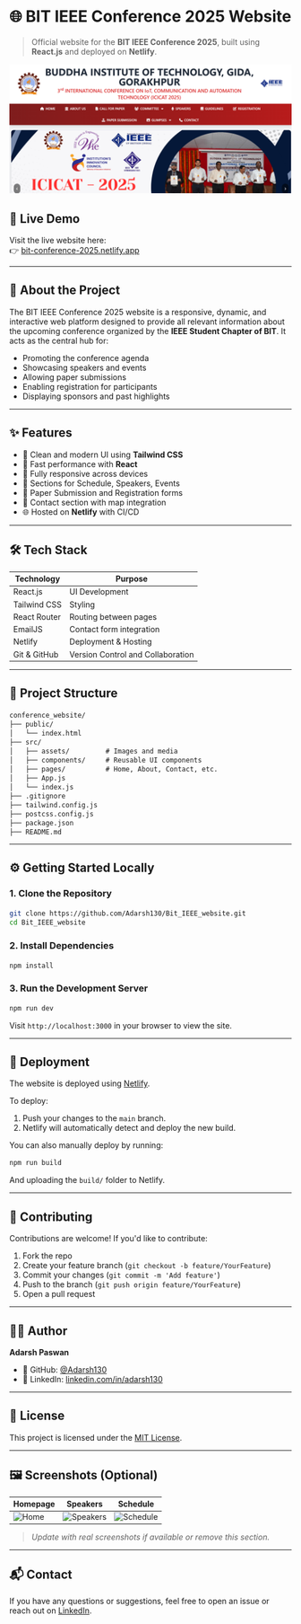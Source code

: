 # 🌐 BIT IEEE Conference 2025 Website

> Official website for the **BIT IEEE Conference 2025**, built using **React.js** and deployed on **Netlify**.

![BIT IEEE Conference](preview.png)

## 🔗 Live Demo

Visit the live website here:  
👉 [bit-conference-2025.netlify.app](https://bit-conference-2025.netlify.app)

---

## 📖 About the Project

The BIT IEEE Conference 2025 website is a responsive, dynamic, and interactive web platform designed to provide all relevant information about the upcoming conference organized by the **IEEE Student Chapter of BIT**. It acts as the central hub for:

- Promoting the conference agenda
- Showcasing speakers and events
- Allowing paper submissions
- Enabling registration for participants
- Displaying sponsors and past highlights

---

## ✨ Features

- 🧠 Clean and modern UI using **Tailwind CSS**
- 🚀 Fast performance with **React**
- 📱 Fully responsive across devices
- 📅 Sections for Schedule, Speakers, Events
- 📝 Paper Submission and Registration forms
- 💬 Contact section with map integration
- 🌐 Hosted on **Netlify** with CI/CD

---

## 🛠️ Tech Stack

| Technology     | Purpose                          |
|----------------|----------------------------------|
| React.js       | UI Development                   |
| Tailwind CSS   | Styling                          |
| React Router   | Routing between pages            |
| EmailJS        | Contact form integration         |
| Netlify        | Deployment & Hosting             |
| Git & GitHub   | Version Control and Collaboration |

---

## 📁 Project Structure

```
conference_website/
├── public/
│   └── index.html
├── src/
│   ├── assets/         # Images and media
│   ├── components/     # Reusable UI components
│   ├── pages/          # Home, About, Contact, etc.
│   ├── App.js
│   └── index.js
├── .gitignore
├── tailwind.config.js
├── postcss.config.js
├── package.json
├── README.md
```

---

## ⚙️ Getting Started Locally

### 1. Clone the Repository

```bash
git clone https://github.com/Adarsh130/Bit_IEEE_website.git
cd Bit_IEEE_website
```

### 2. Install Dependencies

```bash
npm install
```

### 3. Run the Development Server

```bash
npm run dev
```

Visit `http://localhost:3000` in your browser to view the site.

---

## 🚀 Deployment

The website is deployed using [Netlify](https://www.netlify.com/).

To deploy:

1. Push your changes to the `main` branch.
2. Netlify will automatically detect and deploy the new build.

You can also manually deploy by running:

```bash
npm run build
```

And uploading the `build/` folder to Netlify.

---

## 🤝 Contributing

Contributions are welcome! If you'd like to contribute:

1. Fork the repo
2. Create your feature branch (`git checkout -b feature/YourFeature`)
3. Commit your changes (`git commit -m 'Add feature'`)
4. Push to the branch (`git push origin feature/YourFeature`)
5. Open a pull request

---

## 👨‍💻 Author

**Adarsh Paswan**

- 🔗 GitHub: [@Adarsh130](https://github.com/Adarsh130)
- 🔗 LinkedIn: [linkedin.com/in/adarsh130](https://www.linkedin.com/in/adarsh130)

---

## 📄 License

This project is licensed under the [MIT License](LICENSE).

---

## 🖼️ Screenshots (Optional)

| Homepage | Speakers | Schedule |
|---------|----------|----------|
| ![Home](https://bit-conference-2025.netlify.app/home.png) | ![Speakers](https://bit-conference-2025.netlify.app/speakers.png) | ![Schedule](https://bit-conference-2025.netlify.app/schedule.png) |

> _Update with real screenshots if available or remove this section._

---

## 📬 Contact

If you have any questions or suggestions, feel free to open an issue or reach out on [LinkedIn](https://www.linkedin.com/in/adarsh130).
